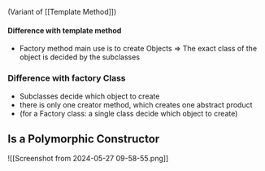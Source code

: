 (Variant of [[Template Method]])

#### Difference with template method 
- Factory method main use is to create Objects => The exact class of the object is decided by the subclasses
### Difference with factory Class
- Subclasses decide which object to create 
- there is only one creator method, which creates one abstract product
- (for a Factory class: a single class decide which object to create)

## Is a Polymorphic Constructor
![[Screenshot from 2024-05-27 09-58-55.png]]